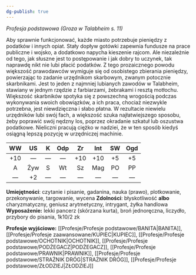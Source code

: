 ```yaml
---
dg-publish: true
---
```

*Profesja podstawowa (Groza w Talabheim s. 11)*

Aby sprawnie funkcjonować, każde miasto potrzebuje pieniędzy z podatków i innych opiat. Stały dopływ gotówki zapewnia fundusze na prace publiczne i wojsko, a dodatkowo napycha kieszenie rajcom. Ale niezależnie od tego, jak słuszne jest to postępowanie i jak dobry to uczynek, tak naprawdę nikt nie lubi płacić podatków. Z tego prozaicznego powodu większość prawodawców wymiguje się od osobistego zbierania pieniędzy, powierzając to zadanie urzędnikom skarbowym, zwanym potocznie skarbnikami. Jest to jeden z najmniej lubianych zawodów w Talabheim, stawiany w jednym rzędzie z farbiarzami, żebrakami i resztą motłochu. Większość skarbników spotyka się z powszechną wrogością podczas wykonywania swoich obowiązków, a ich praca, chociaż niezwykle potrzebna, jest niewdzięczna i słabo płatna. W rezultacie niewielu urzędników lubi swój fach, a większość szuka najłatwiejszego sposobu, żeby poprawić swój nędzny los, poprzez okradanie szkatuł lub oszustwa podatkowe. Nieliczni pracują ciężko w nadziei, że w ten sposób kiedyś osiągną lepszą pozycję w urzędniczej machinie.

| WW  | US  |  K  | Odp | Zr  | Int | SW  | Ogd |
|:---:|:---:|:---:|:---:|:---:|:---:|:---:|:---:|
| +10 |  —  |  —  |  —  | +10 | +10 | +5  | +5  |
|  A  | Żyw |  S  | Wt  | Sz  | Mag | PO  | PP  |
|  —  | +2  |  —  |  —  |  —  |  —  |  —  |  —  |

**Umiejętności**: czytanie i pisanie, gadanina, nauka (prawo), plotkowanie, przekonywanie, targowanie, wycena
**Zdolności**: błyskotliwość **albo** charyzmatyczny, geniusz arytmetyczny, intrygant, żyłka handlowa
**Wyposażenie:** lekki pancerz (skórzana kurta), broń jednoręczna, liczydło, przybory do pisania, 1k10/2 zk

**Profesje wyjściowe:** [[Profesje/Profesje podstawowe/BANITA\|BANITA]], [[Profesje/Profesje zaawansowane/KUPIEC\|KUPIEC]], [[Profesje/Profesje podstawowe/OCHOTNIK\|OCHOTNIK]], [[Profesje/Profesje podstawowe/PODŻEGACZ\|PODŻEGACZ]], [[Profesje/Profesje podstawowe/PRAWNIK\|PRAWNIK]], [[Profesje/Profesje podstawowe/STRAŻNIK DRÓG\|STRAŻNIK DRÓG]], [[Profesje/Profesje podstawowe/ZŁODZIEJ\|ZŁODZIEJ]]